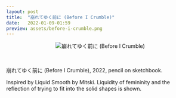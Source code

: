 ```yaml
---
layout: post
title:  "崩れてゆく前に (Before I Crumble)"
date:   2022-01-09-01:59
preview: assets/before-i-crumble.png
---
```


<div style="text-align: center"><img src="{{site.baseurl}}/assets/calkantili.png" alt="崩れてゆく前に (Before I Crumble)" class="center" /></div>

&nbsp;

崩れてゆく前に (Before I Crumble), 2022, pencil on sketchbook. 

Inspired by Liquid Smooth by Mitski. Liquidity of femininity and the reflection of trying to fit into the solid shapes is shown.

&nbsp;
